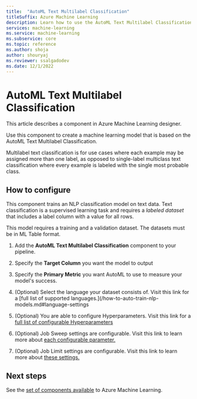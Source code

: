 ```yaml
---
title:  "AutoML Text Multilabel Classification"
titleSuffix: Azure Machine Learning
description: Learn how to use the AutoML Text Multilabel Classification component in Azure Machine Learning to create a classifier using ML Table data.
services: machine-learning
ms.service: machine-learning
ms.subservice: core
ms.topic: reference
ms.author: shoja
author: shouryaj
ms.reviewer: ssalgadodev
ms.date: 12/1/2022
---
```


# AutoML Text Multilabel Classification

This article describes a component in Azure Machine Learning designer.

Use this component to create a machine learning model that is based on the AutoML Text Multilabel Classification.

Multilabel text classification is for use cases where each example may be assigned more than one label, as opposed to single-label multiclass text classification where every example is labeled with the single most probable class.

## How to configure 

This component trains an NLP classification model on text data. Text classification is a supervised learning task and requires a *labeled dataset* that includes a label column with a value for all rows.

This model requires a training and a validation dataset. The datasets must be in ML Table format.


1.  Add the **AutoML Text Multilabel Classification** component to your pipeline.

1.  Specify the **Target Column** you want the model to output 

1.  Specify the **Primary Metric** you want AutoML to use to measure your model's success.

1. (Optional) Select the language your dataset consists of. Visit this link for a [full list of supported languages.](/how-to-auto-train-nlp-models.md#language-settings

1. (Optional) You are able to configure Hyperparameters. Visit this link for a [full list of configurable Hyperparameters](/how-to-auto-train-nlp-models.md#supported-hyperparameters)

1. (Optional) Job Sweep settings are configurable. Visit this link to learn more about [each configurable parameter.](/how-to-auto-train-nlp-models.md#sampling-methods-for-the-sweep)

1. (Optional) Job Limit settings are configurable. Visit this link to learn more about [these settings.](/how-to-auto-train-nlp-models.md#resources-for-the-sweep)




## Next steps

See the [set of components available](/component-reference.md) to Azure Machine Learning. 
